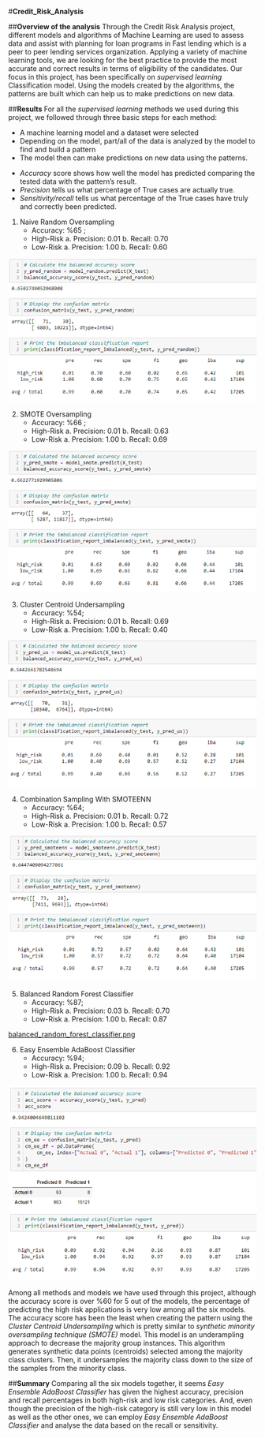 #**Credit_Risk_Analysis**

##**Overview of the analysis**
Through the Credit Risk Analysis project, different models and algorithms of Machine Learning are used to assess data and assist with planning for loan programs in Fast lending which is a peer to peer lending services organization. Applying a variety of machine learning tools, we are looking for the best practice to provide the most accurate and correct results in terms of eligibility of the candidates. Our focus in this project, has been specifically on *supervised learning* Classification model. Using the models created by the algorithms, the patterns are built which can help us to make predictions on new data.

##**Results**
For all the *supervised learning* methods we used during this project, we followed through three basic steps for each method:
* A machine learning model and a dataset were selected
* Depending on the model, part/all of the data is analyzed by the model to find and build a pattern
* The model then can make predictions on new data using the patterns.

- *Accuracy* score shows how well the model has predicted comparing the tested data with the pattern’s result.
- *Precision* tells us what percentage of True cases are actually true.
- *Sensitivity/recall* tells us what percentage of the True cases have truly and correctly been predicted.

1. Naive Random Oversampling
	- Accuracy: %65 ; 
	- High-Risk 
		a. Precision: 0.01
		b. Recall: 0.70
	- Low-Risk
		a. Precision: 1.00
		b. Recall: 0.60

![imbal_classif_report_random_oversamp.png](https://github.com/zkt2018/Credit_Risk_Analysis/blob/main/resources/imbal_classif_report_random_oversamp.png)

2. SMOTE Oversampling
	- Accuracy: %66 ; 
	- High-Risk 
		a. Precision: 0.01
		b. Recall: 0.63
	- Low-Risk
		a. Precision: 1.00
		b. Recall: 0.69

![imbal_classif_report_smote.png](https://github.com/zkt2018/Credit_Risk_Analysis/blob/main/resources/imbal_classif_report_smote.png)

3. Cluster Centroid Undersampling
	- Accuracy: %54; 
	- High-Risk 
		a. Precision: 0.01
		b. Recall: 0.69
	- Low-Risk
		a. Precision: 1.00
		b. Recall: 0.40

![imbal_classif_report_under_samp.png](https://github.com/zkt2018/Credit_Risk_Analysis/blob/main/resources/imbal_classif_report_under_samp.png)

4. Combination Sampling With SMOTEENN
	- Accuracy: %64; 
	- High-Risk 
		a. Precision: 0.01
		b. Recall: 0.72
	- Low-Risk
		a. Precision: 1.00
		b. Recall: 0.57

![imbal_classif_report_smoteenn.png](https://github.com/zkt2018/Credit_Risk_Analysis/blob/main/resources/imbal_classif_report_smoteenn.png)

5. Balanced Random Forest Classifier
	- Accuracy: %87; 
	- High-Risk 
		a. Precision: 0.03
		b. Recall: 0.70
	- Low-Risk
		a. Precision: 1.00
		b. Recall: 0.87

[balanced_random_forest_classifier.png](https://github.com/zkt2018/Credit_Risk_Analysis/blob/main/resources/balanced_random_forest_classifier.png)

6. Easy Ensemble AdaBoost Classifier
	- Accuracy: %94; 
	- High-Risk 
		a. Precision: 0.09
		b. Recall: 0.92
	- Low-Risk
		a. Precision: 1.00
		b. Recall: 0.94

![easy_ensemble_report.png](https://github.com/zkt2018/Credit_Risk_Analysis/blob/main/resources/easy_ensemble_report.png)

Among all methods and models we have used through this project, although the accuracy score is over %60 for 5 out of the models, the percentage of predicting the high risk applications is very low among all the six models.
The accuracy score has been the least when creating the pattern using the *Cluster Centroid Undersampling* which is pretty similar to *synthetic minority oversampling technique (SMOTE)* model. This model is an underampling approach to decrease the majority group instances. This algorithm generates synthetic data points (centroids) selected among the majority class clusters. Then, it undersamples the majority class down to the size of the samples from the minority class.
 
##**Summary**
Comparing all the six models together, it seems *Easy Ensemble AdaBoost Classifier* has given the highest accuracy, precision and recall percentages in both high-risk and low risk categories. And, even though the precision of the high-risk category is still very low in this model as well as the other ones, we can employ *Easy Ensemble AdaBoost Classifier* and analyse the data based on the recall or sensitivity.
